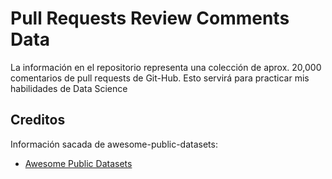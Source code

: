 # Pull Requests Review Comments Data

La información en el repositorio representa una colección de aprox. 20,000 comentarios de pull requests de Git-Hub. Esto servirá para practicar mis habilidades de Data Science

## Creditos

Información sacada de awesome-public-datasets:

- [Awesome Public Datasets](https://github.com/src-d/datasets/tree/master/ReviewComments)

